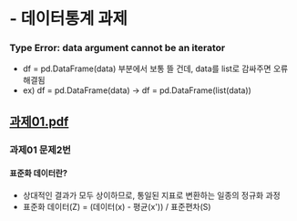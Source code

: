# - 데이터통계 과제

### Type Error: data argument cannot be an iterator
- df = pd.DataFrame(data) 부분에서 보통 뜰 건데, data를 list로 감싸주면 오류 해결됨
- ex) df = pd.DataFrame(data) -> df = pd.DataFrame(list(data))


[과제01.pdf](https://github.com/hellojunho/Data_Statistics/files/9763649/01.pdf)
---
### 과제01 문제2번
#### 표준화 데이터란?
- 상대적인 결과가 모두 상이하므로, 통일된 지표로 변환하는 일종의 정규화 과정
- 표준화 데이터(Z) = (데이터(x) - 평균(x')) / 표준편차(S)
